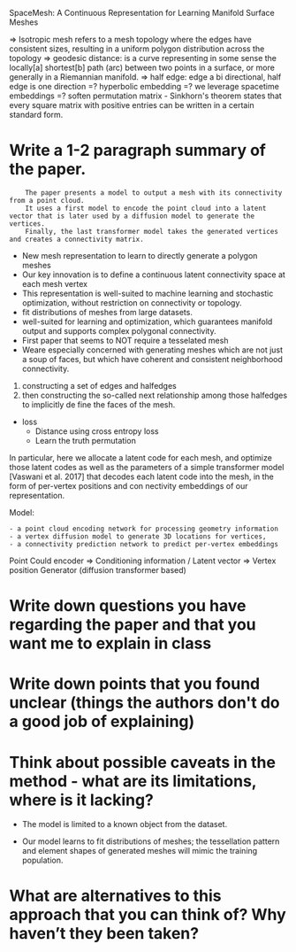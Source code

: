 

SpaceMesh: A Continuous Representation for Learning Manifold Surface Meshes

=> Isotropic mesh refers to a mesh topology where the edges have consistent sizes, resulting in a uniform polygon distribution across the topology
=> geodesic distance: is a curve representing in some sense the locally[a] shortest[b] path (arc) between two points in a surface, or more generally in a Riemannian manifold.
=> half edge: edge a bi directional, half edge is one direction
=? hyperbolic embedding
=? we leverage spacetime embeddings 
=? soften permutation matrix
    - Sinkhorn's theorem states that every square matrix with positive entries can be written in a certain standard form.


# Write a 1-2 paragraph summary of the paper.

        The paper presents a model to output a mesh with its connectivity from a point cloud.
        It uses a first model to encode the point cloud into a latent vector that is later used by a diffusion model to generate the vertices.
        Finally, the last transformer model takes the generated vertices and creates a connectivity matrix.


* New mesh representation to learn to directly generate a polygon meshes
* Our key innovation is to define a continuous latent connectivity space at each mesh vertex
* This representation is well-suited to machine learning and stochastic optimization, without restriction on connectivity or topology.
* fit distributions of meshes from large datasets.
* well-suited for learning and optimization, which guarantees manifold output and supports complex polygonal connectivity.
* First paper that seems to NOT require a tesselated mesh
* Weare especially concerned with generating meshes which are not just a soup of faces, but which have coherent and consistent neighborhood connectivity.

1. constructing a set of edges and halfedges
2. then constructing the so-called next relationship among those halfedges to implicitly de fine the faces of the mesh. 


* loss
    - Distance using cross entropy loss
    - Learn the truth permutation


 In particular, here we allocate a latent code for each mesh, and
 optimize those latent codes as well as the parameters of a simple
 transformer model [Vaswani et al. 2017] that decodes each latent
 code into the mesh, in the form of per-vertex positions and con
nectivity embeddings of our representation. 


Model:

    - a point cloud encoding network for processing geometry information
    - a vertex diffusion model to generate 3D locations for vertices,
    - a connectivity prediction network to predict per-vertex embeddings


Point Could encoder => Conditioning information / Latent vector => Vertex position Generator (diffusion transformer based)

# Write down questions you have regarding the paper and that you want me to explain in class


# Write down points that you found unclear (things the authors don't do a good job of explaining)


# Think about possible caveats in the method - what are its limitations, where is it lacking? 

* The model is limited to a known object from the dataset.

* Our model learns to fit distributions of meshes; the tessellation pattern and element shapes of generated meshes will mimic the training population.

# What are alternatives to this approach that you can think of? Why haven’t they been taken?

